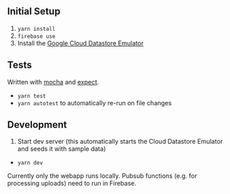 ## Initial Setup
1. `yarn install`
1. `firebase use`
1. Install the [Google Cloud Datastore Emulator](https://cloud.google.com/datastore/docs/tools/datastore-emulator)

## Tests
Written with [mocha](https://mochajs.org/) and [expect](https://github.com/mjackson/expect).

* `yarn test`
* `yarn autotest` to automatically re-run on file changes

## Development
1. Start dev server (this automatically starts the Cloud Datastore Emulator and seeds it with sample data)
  * `yarn dev`

Currently only the webapp runs locally. Pubsub functions (e.g. for processing uploads) need to run in Firebase.
